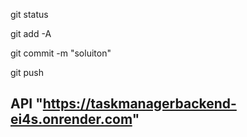 git status

git add -A 

git commit -m "soluiton" 

git push 

## API "https://taskmanagerbackend-ei4s.onrender.com"
